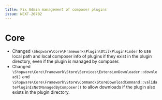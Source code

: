 ```yaml
---
title: Fix Admin management of composer plugins
issue: NEXT-26782
---
```

# Core
* Changed `\Shopware\Core\Framework\Plugin\Util\PluginFinder` to use local path and local composer info of plugins if they exist in the plugin directory, even if the plugin is managed by composer.
* Changed `\Shopware\Core\Framework\Store\Services\ExtensionDownloader::download()` and `\Shopware\Core\Framework\Store\Command\StoreDownloadCommand::validatePluginIsNotManagedByComposer()` to allow downloads if the plugin also exists in the plugin directory.
